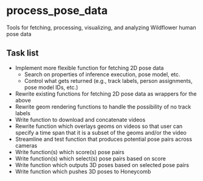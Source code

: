 # process_pose_data

Tools for fetching, processing, visualizing, and analyzing Wildflower human pose data

## Task list
* Implement more flexible function for fetching 2D pose data
  - Search on properties of inference execution, pose model, etc.
  - Control what gets returned (e.g., track labels, person assignments, pose model IDs, etc.)
* Rewrite existing functions for fetching 2D pose data as wrappers for the above
* Rewrite geom rendering functions to handle the possibility of no track labels
* Write function to download and concatenate videos
* Rewrite function which overlays geoms on videos so that user can specify a time span that it is a subset of the geoms and/or the video
* Streamline and test function that produces potential pose pairs across cameras
* Write function(s) which score(s) pose pairs
* Write function(s) which select(s) pose pairs based on score
* Write function which outputs 3D poses based on selected pose pairs
* Write function which pushes 3D poses to Honeycomb
